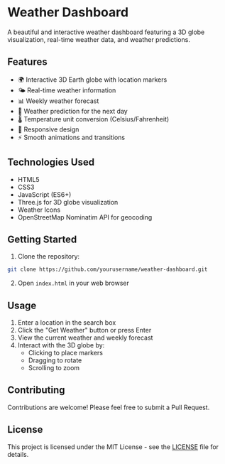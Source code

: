 # Weather Dashboard

A beautiful and interactive weather dashboard featuring a 3D globe visualization, real-time weather data, and weather predictions.

## Features

- 🌍 Interactive 3D Earth globe with location markers
- 🌤️ Real-time weather information
- 📊 Weekly weather forecast
- 🔮 Weather prediction for the next day
- 🌡️ Temperature unit conversion (Celsius/Fahrenheit)
- 📱 Responsive design
- ⚡ Smooth animations and transitions

## Technologies Used

- HTML5
- CSS3
- JavaScript (ES6+)
- Three.js for 3D globe visualization
- Weather Icons
- OpenStreetMap Nominatim API for geocoding

## Getting Started

1. Clone the repository:
```bash
git clone https://github.com/yourusername/weather-dashboard.git
```

2. Open `index.html` in your web browser

## Usage

1. Enter a location in the search box
2. Click the "Get Weather" button or press Enter
3. View the current weather and weekly forecast
4. Interact with the 3D globe by:
   - Clicking to place markers
   - Dragging to rotate
   - Scrolling to zoom

## Contributing

Contributions are welcome! Please feel free to submit a Pull Request.

## License

This project is licensed under the MIT License - see the [LICENSE](LICENSE) file for details. 